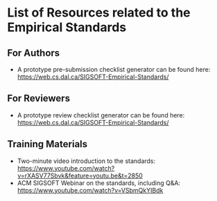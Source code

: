 # List of Resources related to the Empirical Standards

## For Authors
- A prototype pre-submission checklist generator can be found here: https://web.cs.dal.ca/SIGSOFT-Empirical-Standards/

## For Reviewers
- A prototype review checklist generator can be found here: https://web.cs.dal.ca/SIGSOFT-Empirical-Standards/

## Training Materials
- Two-minute video introduction to the standards: https://www.youtube.com/watch?v=rXASV77Sbvk&feature=youtu.be&t=2850
- ACM SIGSOFT Webinar on the standards, including Q&A: https://www.youtube.com/watch?v=VSbmQkYIBdk
